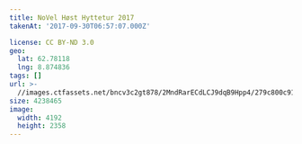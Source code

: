 ```yaml
---
title: NoVel Høst Hyttetur 2017
takenAt: '2017-09-30T06:57:07.000Z'

license: CC BY-ND 3.0
geo:
  lat: 62.78118
  lng: 8.874836
tags: []
url: >-
  //images.ctfassets.net/bncv3c2gt878/2MndRarECdLCJ9dqB9Hpp4/279c800c910c834ec9e2b9553a26e81b/novel-hst-hyttetur-2017_36727319184_o
size: 4238465
image:
  width: 4192
  height: 2358
---
```

